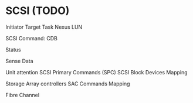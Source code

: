 # SCSI (TODO)

Initiator
Target
Task
Nexus
LUN

SCSI Command:
CDB

Status

Sense Data

Unit attention 
SCSI Primary Commands (SPC)
SCSI Block Devices
Mapping

Storage Array controllers
SAC Commands
Mapping

Fibre Channel
